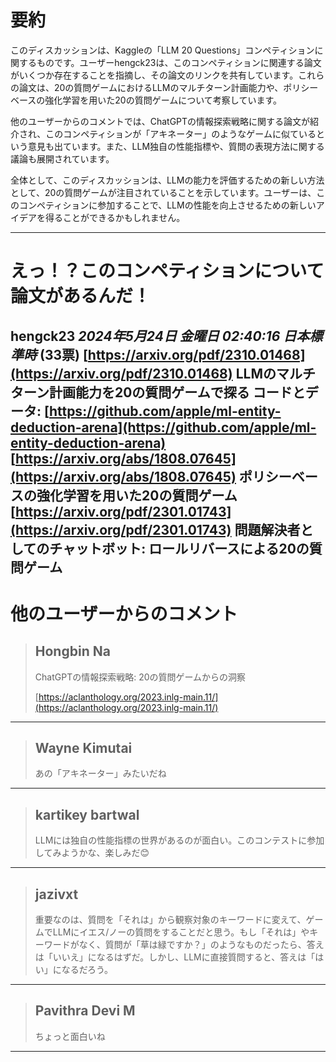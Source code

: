 # 要約 
このディスカッションは、Kaggleの「LLM 20 Questions」コンペティションに関するものです。ユーザーhengck23は、このコンペティションに関連する論文がいくつか存在することを指摘し、その論文のリンクを共有しています。これらの論文は、20の質問ゲームにおけるLLMのマルチターン計画能力や、ポリシーベースの強化学習を用いた20の質問ゲームについて考察しています。

他のユーザーからのコメントでは、ChatGPTの情報探索戦略に関する論文が紹介され、このコンペティションが「アキネーター」のようなゲームに似ているという意見も出ています。また、LLM独自の性能指標や、質問の表現方法に関する議論も展開されています。

全体として、このディスカッションは、LLMの能力を評価するための新しい方法として、20の質問ゲームが注目されていることを示しています。ユーザーは、このコンペティションに参加することで、LLMの性能を向上させるための新しいアイデアを得ることができるかもしれません。


---
# えっ！？このコンペティションについて論文があるんだ！

**hengck23** *2024年5月24日 金曜日 02:40:16 日本標準時* (33票)
[https://arxiv.org/pdf/2310.01468](https://arxiv.org/pdf/2310.01468)
LLMのマルチターン計画能力を20の質問ゲームで探る
コードとデータ: [https://github.com/apple/ml-entity-deduction-arena](https://github.com/apple/ml-entity-deduction-arena)
[https://arxiv.org/abs/1808.07645](https://arxiv.org/abs/1808.07645)
ポリシーベースの強化学習を用いた20の質問ゲーム
[https://arxiv.org/pdf/2301.01743](https://arxiv.org/pdf/2301.01743)
問題解決者としてのチャットボット: ロールリバースによる20の質問ゲーム
---
# 他のユーザーからのコメント
> ## Hongbin Na
> 
> ChatGPTの情報探索戦略: 20の質問ゲームからの洞察
> 
> [https://aclanthology.org/2023.inlg-main.11/](https://aclanthology.org/2023.inlg-main.11/)
> 
> 
> 
---
> ## Wayne Kimutai
> 
> あの「アキネーター」みたいだね
> 
> 
> 
---
> ## kartikey bartwal
> 
> LLMには独自の性能指標の世界があるのが面白い。このコンテストに参加してみようかな、楽しみだ😊
> 
> 
> 
---
> ## jazivxt
> 
> 重要なのは、質問を「それは」から観察対象のキーワードに変えて、ゲームでLLMにイエス/ノーの質問をすることだと思う。もし「それは」やキーワードがなく、質問が「草は緑ですか？」のようなものだったら、答えは「いいえ」になるはずだ。しかし、LLMに直接質問すると、答えは「はい」になるだろう。
> 
> 
> 
---
> ## Pavithra Devi M
> 
> ちょっと面白いね
> 
> 
> 
--- 

